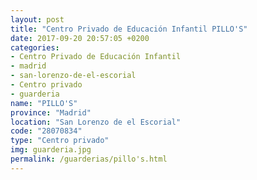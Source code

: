 ```yaml
---
layout: post
title: "Centro Privado de Educación Infantil PILLO'S"
date: 2017-09-20 20:57:05 +0200
categories:
- Centro Privado de Educación Infantil
- madrid
- san-lorenzo-de-el-escorial
- Centro privado
- guarderia
name: "PILLO'S"
province: "Madrid"
location: "San Lorenzo de el Escorial"
code: "28070834"
type: "Centro privado"
img: guarderia.jpg
permalink: /guarderias/pillo's.html
---
```

